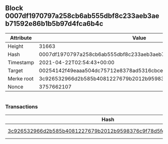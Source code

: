 ## Block 0007df1970797a258cb6ab555dbf8c233aeb3aeb71592e86b1b5b97d4fca6b4c

Attribute | Value
--- | ---
Height | 31663
Hash | 0007df1970797a258cb6ab555dbf8c233aeb3aeb71592e86b1b5b97d4fca6b4c
Timestamp | 2021-04-22T02:54:43+00:00
Target | 00254142f49eaaa504dc75712e8378ad5316cbcead634704b3734b6271167cc4
Merke root | 3c926532966d2b585b4081227679b2012b9598376c9f78d5fe4066c231723df9
Nonce | 3757662107

```

```

### Transactions

Hash | Amount
--- | ---
[3c926532966d2b585b4081227679b2012b9598376c9f78d5fe4066c231723df9](3c926532966d2b585b4081227679b2012b9598376c9f78d5fe4066c231723df9.md) | 10.00000000 SKEPTI 
